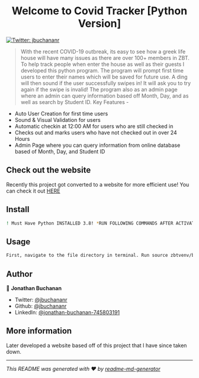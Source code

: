 <h1 align="center">Welcome to Covid Tracker [Python Version] </h1>
<p>
  <a href="https://twitter.com/jbuchananr" target="_blank">
    <img alt="Twitter: jbuchananr" src="https://img.shields.io/twitter/follow/jbuchananr.svg?style=social" />
  </a>
</p>

> With the recent COVID-19 outbreak, its easy to see how a greek life house will have many issues as there are over 100+ members in ZBT. To help track people when enter the house as well as their guests I developed this python program. The program will prompt first time users to enter their names which will be saved for future use. A ding will then sound if the user successfully swipes in! It will ask you to try again if the swipe is invalid! The program also as an admin page where an admin can query information based off Month, Day, and as well as search by Student ID. 
Key Features -
* Auto User Creation for first time users
* Sound & Visual Validation for users
* Automatic checkin at 12:00 AM for users who are still checked in
* Checks out and marks users who have not checked out in over 24 Hours
* Admin Page where you can query information from online database based of Month, Day, and Student ID
## Check out the website
<p> Recently this project got converted to a website for more efficient use! You can check it out <a href="https://zebe-track.herokuapp.com/"> HERE </a>

## Install

```sh
! Must Have Python INSTALLED 3.8! *RUN FOLLOWING COMMANDS AFTER ACTIVATING VENV* pip install re, pip install os, pip install datetime, pip install pyrebase, pip install tkinter, pip install functools, pip install simpleaudio, pip install time, You will also need a fire base config and set emails for admin and super user. Please contact me for Information on these. 
```

## Usage

```sh
First, navigate to the file directory in terminal. Run source zbtvenv/bin/activate. Also, if first time use run the install commands. Then, run python swipe.py, the application will the launch and you are all set! Don't forget to set the emails and config.
```

## Author

👤 **Jonathan Buchanan**

* Twitter: [@jbuchananr](https://twitter.com/jbuchananr)
* Github: [@jbuchananr](https://github.com/jbuchananr)
* LinkedIn: [@jonathan-buchanan-745803191 ](https://linkedin.com/in/jonathan-buchanan-745803191 )

## More information
  
Later developed a website based off of this project that I have since taken down. 

***
_This README was generated with ❤️ by [readme-md-generator](https://github.com/kefranabg/readme-md-generator)_

